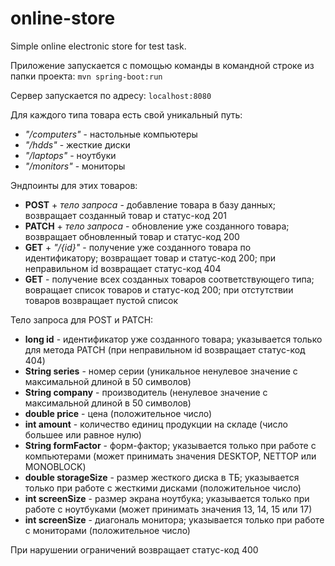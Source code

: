 # online-store
Simple online electronic store for test task.

Приложение запускается с помощью команды в командной строке из папки проекта:
`mvn spring-boot:run`

Сервер запускается по адресу:
`localhost:8080`

Для каждого типа товара есть свой уникальный путь:
- _"/computers"_ - настольные компьютеры
- _"/hdds"_ - жесткие диски
- _"/laptops"_ - ноутбуки
- _"/monitors"_ - мониторы

Эндпоинты для этих товаров:

- **POST** + _тело запроса_ - добавление товара в базу данных; возвращает созданный товар и статус-код 201
- **PATCH** + _тело запроса_ - обновление уже созданного товара; возвращает обновленный товар и статус-код 200
- **GET** + _"/{id}"_ - получение уже созданного товара по идентификатору; возвращает товар и статус-код 200; при неправильном id возвращает статус-код 404
- **GET** - получение всех созданных товаров соответствующего типа; вовращает список товаров и статус-код 200; при отстутствии товаров возвращает пустой список

Тело запроса для POST и PATCH:
- **long id** - идентификатор уже созданного товара; указывается только для метода PATCH (при неправильном id возвращает статус-код 404)
- **String series** - номер серии (уникальное ненулевое значение с максимальной длиной в 50 символов)
- **String company** - производитель (ненулевое значение с максимальной длиной в 50 символов)
- **double price** - цена (положительное число)
- **int amount** - количество единиц продукции на складе (число большее или равное нулю)
- **String formFactor** - форм-фактор; указывается только при работе с компьютерами (может принимать значения DESKTOP, NETTOP или MONOBLOCK)
- **double storageSize** - размер жесткого диска в ТБ; указывается только при работе с жесткими дисками (положительное число)
- **int screenSize** - размер экрана ноутбука; указывается только при работе с ноутбуками (может принимать значения 13, 14, 15 или 17)
- **int screenSize** - диагональ монитора; указывается только при работе с мониторами (положительное число)

При нарушении ограничений возвращает статус-код 400
